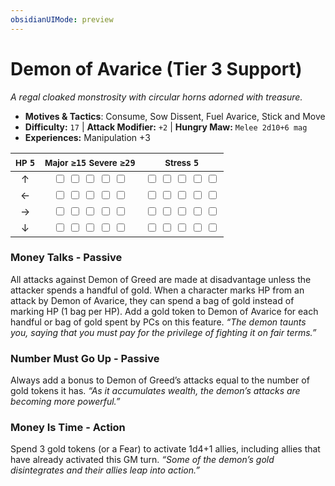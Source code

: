 ```yaml
---
obsidianUIMode: preview
---
```

# Demon of Avarice (Tier 3 Support)

*A regal cloaked monstrosity with circular horns adorned with treasure.*

- **Motives & Tactics**: Consume, Sow Dissent, Fuel Avarice, Stick and Move
- **Difficulty:** `17` | **Attack Modifier:** `+2` | **Hungry Maw:** `Melee 2d10+6 mag`
- **Experiences:** Manipulation +3

| <small>HP</small> `5` | <small>Major</small> `≥15` <small>Severe</small> `≥29` | <small>Stress</small> `5` |
|:-:|:-:|:-:|
| ↑ |  <input type="checkbox" unchecked id="4b70e9bd"> <input type="checkbox" unchecked id="20709d17"> <input type="checkbox" unchecked id="a1c36a8a"> <input type="checkbox" unchecked id="f294498c"> <input type="checkbox" unchecked id="a54dc18a"> |  <input type="checkbox" unchecked id="1a46507d"> <input type="checkbox" unchecked id="3d139e3c"> <input type="checkbox" unchecked id="d1219bf1"> <input type="checkbox" unchecked id="b4842f53"> <input type="checkbox" unchecked id="0eb0adfe"> |
| ← |  <input type="checkbox" unchecked id="efef756e"> <input type="checkbox" unchecked id="0ddb1573"> <input type="checkbox" unchecked id="6cd3e982"> <input type="checkbox" unchecked id="9954fa58"> <input type="checkbox" unchecked id="7af3bfcf"> |  <input type="checkbox" unchecked id="69e6af97"> <input type="checkbox" unchecked id="632e5b14"> <input type="checkbox" unchecked id="e82e89b2"> <input type="checkbox" unchecked id="940cc695"> <input type="checkbox" unchecked id="86772d05"> |
| → |  <input type="checkbox" unchecked id="bf479f7a"> <input type="checkbox" unchecked id="db5db2dd"> <input type="checkbox" unchecked id="7e0f3fd7"> <input type="checkbox" unchecked id="78bd3b8e"> <input type="checkbox" unchecked id="31b58210"> |  <input type="checkbox" unchecked id="42516988"> <input type="checkbox" unchecked id="bca6057f"> <input type="checkbox" unchecked id="77c53eb8"> <input type="checkbox" unchecked id="fde0858c"> <input type="checkbox" unchecked id="25424a4e"> |
| ↓ |  <input type="checkbox" unchecked id="e5f31489"> <input type="checkbox" unchecked id="2ccaa6d3"> <input type="checkbox" unchecked id="3258a521"> <input type="checkbox" unchecked id="07da84e1"> <input type="checkbox" unchecked id="d1a9a130"> |  <input type="checkbox" unchecked id="085304de"> <input type="checkbox" unchecked id="614f152c"> <input type="checkbox" unchecked id="fdc43541"> <input type="checkbox" unchecked id="88726986"> <input type="checkbox" unchecked id="308605be"> |

### Money Talks - Passive

All attacks against Demon of Greed are made at disadvantage unless the attacker spends a handful of gold. When a character marks HP from an attack by Demon of Avarice, they can spend a bag of gold instead of marking HP (1 bag per HP). Add a gold token to Demon of Avarice for each handful or bag of gold spent by PCs on this feature. *“The demon taunts you, saying that you must pay for the privilege of fighting it on fair terms.”*

### Number Must Go Up - Passive

Always add a bonus to Demon of Greed’s attacks equal to the number of gold tokens it has. *“As it accumulates wealth, the demon’s attacks are becoming more powerful.”*

### Money Is Time - Action

Spend 3 gold tokens (or a Fear) to activate 1d4+1 allies, including allies that have already activated this GM turn. *“Some of the demon’s gold disintegrates and their allies leap into action.”*
